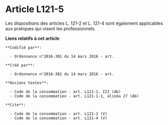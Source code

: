 # Article L121-5

Les dispositions des articles L. 121-2 et L. 121-4 sont également applicables aux pratiques qui visent les professionnels.

**Liens relatifs à cet article**

	**Codifié par**:

	  - Ordonnance n°2016-301 du 14 mars 2016 - art.

	**Créé par**:

	  - Ordonnance n°2016-301 du 14 mars 2016 - art.

	**Anciens textes**:

	  - Code de la consommation - art. L121-1, III (Ab)
	  - Code de la consommation - art. L121-1-1, alinéa 27 (Ab)

	**Cite**:

	  - Code de la consommation - art. L121-2 (V)
	  - Code de la consommation - art. L121-4 (V)
